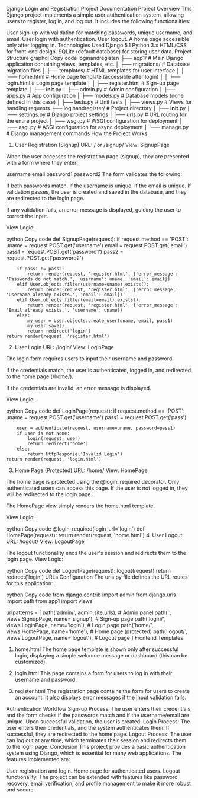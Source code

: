 Django Login and Registration Project Documentation
Project Overview
This Django project implements a simple user authentication system, allowing users to register, log in, and log out. It includes the following functionalities:

User sign-up with validation for matching passwords, unique username, and email.
User login with authentication.
User logout.
A home page accessible only after logging in.
Technologies Used
Django 5.1
Python 3.x
HTML/CSS for front-end design.
SQLite (default database) for storing user data.
Project Structure
graphql
Copy code
loginandregister/
├── app1/                          # Main Django application containing views, templates, etc.
│   ├── migrations/                # Database migration files
│   ├── templates/                 # HTML templates for user interface
│   │   ├── home.html              # Home page template (accessible after login)
│   │   ├── login.html             # Login page template
│   │   ├── register.html          # Sign-up page template
│   ├── __init__.py
│   ├── admin.py                   # Admin configuration
│   ├── apps.py                    # App configuration
│   ├── models.py                  # Database models (none defined in this case)
│   ├── tests.py                   # Unit tests
│   ├── views.py                   # Views for handling requests
├── loginandregister/              # Project directory
│   ├── __init__.py
│   ├── settings.py                # Django project settings
│   ├── urls.py                    # URL routing for the entire project
│   ├── wsgi.py                    # WSGI configuration for deployment
│   ├── asgi.py                    # ASGI configuration for async deployment
│   └── manage.py                  # Django management commands
How the Project Works
1. User Registration (Signup)
URL: / or /signup/
View: SignupPage

When the user accesses the registration page (signup), they are presented with a form where they enter:

username
email
password1
password2
The form validates the following:

If both passwords match.
If the username is unique.
If the email is unique.
If validation passes, the user is created and saved in the database, and they are redirected to the login page.

If any validation fails, an error message is displayed, guiding the user to correct the input.

View Logic:

python
Copy code
def SignupPage(request):
    if request.method == 'POST':
        uname = request.POST.get('username')
        email = request.POST.get('email')
        pass1 = request.POST.get('password1')
        pass2 = request.POST.get('password2')

        if pass1 != pass2:
            return render(request, 'register.html', {'error_message': 'Passwords do not match.', 'username': uname, 'email': email})
        elif User.objects.filter(username=uname).exists():
            return render(request, 'register.html', {'error_message': 'Username already exists.', 'email': email})
        elif User.objects.filter(email=email).exists():
            return render(request, 'register.html', {'error_message': 'Email already exists.', 'username': uname})
        else:
            my_user = User.objects.create_user(uname, email, pass1)
            my_user.save()
            return redirect('login')
    return render(request, 'register.html')
2. User Login
URL: /login/
View: LoginPage

The login form requires users to input their username and password.

If the credentials match, the user is authenticated, logged in, and redirected to the home page (/home/).

If the credentials are invalid, an error message is displayed.

View Logic:

python
Copy code
def LoginPage(request):
    if request.method == 'POST':
        uname = request.POST.get('username')
        pass1 = request.POST.get('pass')

        user = authenticate(request, username=uname, password=pass1)
        if user is not None:
            login(request, user)
            return redirect('home')
        else:
            return HttpResponse('Invalid Login')
    return render(request, 'login.html')
3. Home Page (Protected)
URL: /home/
View: HomePage

The home page is protected using the @login_required decorator. Only authenticated users can access this page. If the user is not logged in, they will be redirected to the login page.

The HomePage view simply renders the home.html template.

View Logic:

python
Copy code
@login_required(login_url='login')
def HomePage(request):
    return render(request, 'home.html')
4. User Logout
URL: /logout/
View: LogoutPage

The logout functionality ends the user's session and redirects them to the login page.
View Logic:

python
Copy code
def LogoutPage(request):
    logout(request)
    return redirect('login')
URLs Configuration
The urls.py file defines the URL routes for this application:

python
Copy code
from django.contrib import admin
from django.urls import path
from app1 import views

urlpatterns = [
    path('admin/', admin.site.urls),  # Admin panel
    path('', views.SignupPage, name='signup'),  # Sign-up page
    path('login/', views.LoginPage, name='login'),  # Login page
    path('home/', views.HomePage, name='home'),  # Home page (protected)
    path('logout/', views.LogoutPage, name='logout'),  # Logout page
]
Frontend Templates
1. home.html
The home page template is shown only after successful login, displaying a simple welcome message or dashboard (this can be customized).

2. login.html
This page contains a form for users to log in with their username and password.

3. register.html
The registration page contains the form for users to create an account. It also displays error messages if the input validation fails.

Authentication Workflow
Sign-up Process: The user enters their credentials, and the form checks if the passwords match and if the username/email are unique. Upon successful validation, the user is created.
Login Process: The user enters their credentials, and the system authenticates them. If successful, they are redirected to the home page.
Logout Process: The user can log out at any time, which terminates their session and redirects them to the login page.
Conclusion
This project provides a basic authentication system using Django, which is essential for many web applications. The features implemented are:

User registration and login.
Home page for authenticated users.
Logout functionality.
The project can be extended with features like password recovery, email verification, and profile management to make it more robust and secure.

